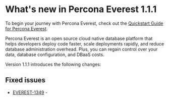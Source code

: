 # What's new in Percona Everest 1.1.1

To begin your journey with Percona Everest, check out the [Quickstart Guide for Percona Everest](../quickstart-guide/quick-install.md).

Percona Everest is an open source cloud native database platform that helps developers deploy code faster, scale deployments rapidly, and reduce database administration overhead. Plus, you can regain control over your data, database configuration, and DBaaS costs.

Version 1.1.1 introduces the following changes:


## Fixed issues

- [EVEREST-1349](https://perconadev.atlassian.net/browse/EVEREST-1349) - 


